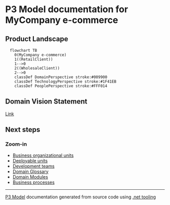 ﻿
# P3 Model documentation for MyCompany e-commerce


## Product Landscape

```mermaid
  flowchart TB
    0(MyCompany e-commerce)
    1((RetailClient))
    1-->0
    2((WholesaleClient))
    2-->0
    classDef DomainPerspective stroke:#009900
    classDef TechnologyPerspective stroke:#1F41EB
    classDef PeoplePerspective stroke:#FFF014
```

## Domain Vision Statement

[Link](/home/marcin/ITLIBRIUM/OpenSource/DDD-starter-dotnet/Sources/DomainVisionStatement.md)
## Next steps


### Zoom-in

- [Business organizational units](Business_Organizational_Units.md)
- [Deployable units](Deployable_Units.md)
- [Development teams](Development_Teams.md)
- [Domain Glossary](Domain_Glossary.md)
- [Domain Modules](Modules.md)
- [Business processes](Business_Processes.md)

---

[P3 Model](https://github.com/P3-model/P3-model) documentation generated from source code using [.net tooling](https://github.com/P3-model/P3-model-dotnet)